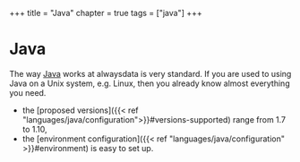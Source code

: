 +++
title = "Java"
chapter = true
tags = ["java"]
+++

# Java

The way [Java](https://www.java.com/) works at alwaysdata is very standard. If you are used to using Java on a Unix system, e.g. Linux, then you already know almost everything you need.

- the [proposed versions]({{< ref "languages/java/configuration">}}#versions-supported) range from 1.7 to 1.10,
- the [environment configuration]({{< ref "languages/java/configuration" >}}#environment) is easy to set up.
